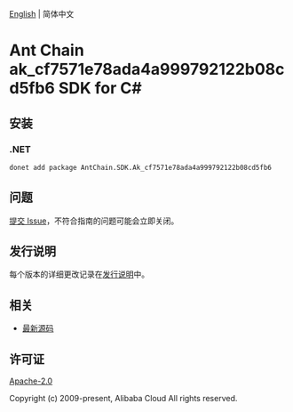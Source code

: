 [English](README.md) | 简体中文

# Ant Chain ak_cf7571e78ada4a999792122b08cd5fb6 SDK for C#

## 安装

### .NET

```bash
donet add package AntChain.SDK.Ak_cf7571e78ada4a999792122b08cd5fb6
```

## 问题

[提交 Issue](https://github.com/alipay/antchain-openapi-prod-sdk/issues/new)，不符合指南的问题可能会立即关闭。

## 发行说明

每个版本的详细更改记录在[发行说明](./ChangeLog.txt)中。

## 相关

* [最新源码](https://github.com/antchain-openapi-prod-sdk)

## 许可证

[Apache-2.0](http://www.apache.org/licenses/LICENSE-2.0)

Copyright (c) 2009-present, Alibaba Cloud All rights reserved.
